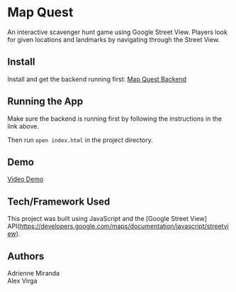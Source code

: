 Map Quest
========================

An interactive scavenger hunt game using Google Street View. Players look for given locations and landmarks by navigating through the Street View.

## Install

Install and get the backend running first: [Map Quest Backend](https://github.com/alexvirga/maphuntbackend)

## Running the App

Make sure the backend is running first by following the instructions in the link above.

Then run `open index.html` in the project directory.

## Demo

[Video Demo](https://youtu.be/8G7XJsTFkfA) 

<!-- ## Screenshots

![Screen Shot 2019-07-12 at 11 00 28 AM](https://user-images.githubusercontent.com/50639575/61140762-0e19c700-a49a-11e9-88a4-a24d1e3ef7b6.png)  -->


## Tech/Framework Used

This project was built using JavaScript and the [Google Street View] API(https://developers.google.com/maps/documentation/javascript/streetview).

## Authors

Adrienne Miranda  
Alex Virga



